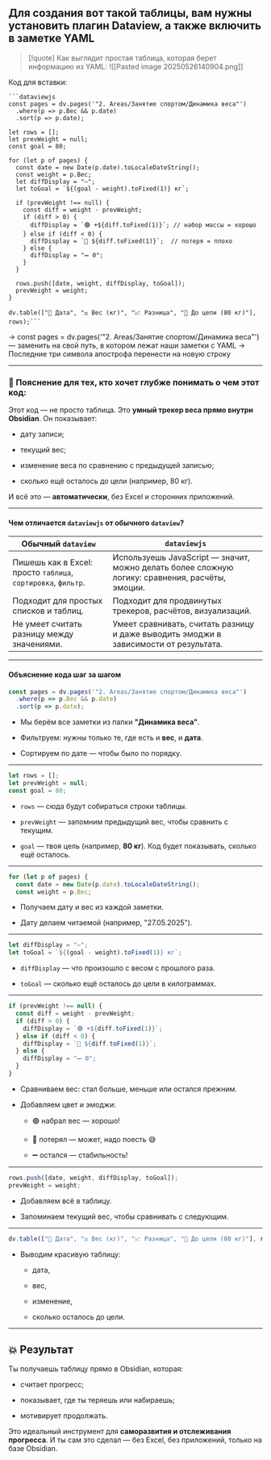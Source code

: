 ## Для создания вот такой таблицы, вам нужны установить плагин Dataview, а также включить в заметке YAML


>[!quote] Как выглядит простая таблица, которая берет информацию из YAML:
![[Pasted image 20250526140904.png]]

Код для вставки:
```
```dataviewjs
const pages = dv.pages('"2. Areas/Занятие спортом/Динамика веса"')
  .where(p => p.Вес && p.date)
  .sort(p => p.date);

let rows = [];
let prevWeight = null;
const goal = 80;

for (let p of pages) {
  const date = new Date(p.date).toLocaleDateString();
  const weight = p.Вес;
  let diffDisplay = "–";
  let toGoal = `${(goal - weight).toFixed(1)} кг`;

  if (prevWeight !== null) {
    const diff = weight - prevWeight;
    if (diff > 0) {
      diffDisplay = `🟢 +${diff.toFixed(1)}`; // набор массы = хорошо
    } else if (diff < 0) {
      diffDisplay = `🔴 ${diff.toFixed(1)}`;  // потеря = плохо
    } else {
      diffDisplay = "➖ 0";
    }
  }

  rows.push([date, weight, diffDisplay, toGoal]);
  prevWeight = weight;
}

dv.table(["📅 Дата", "⚖️ Вес (кг)", "📈 Разница", "🎯 До цели (80 кг)"], rows);```
```

-> const pages = dv.pages('"2. Areas/Занятие спортом/Динамика веса"') — заменить на свой путь, в котором лежат наши заметки с YAML
-> Последние три символа апострофа перенести на новую строку

---



### 🧠 Пояснение для тех, кто хочет глубже понимать о чем этот код:


Этот код — не просто таблица. Это **умный трекер веса прямо внутри Obsidian**. Он показывает:

- дату записи;
    
- текущий вес;
    
- изменение веса по сравнению с предыдущей записью;
    
- сколько ещё осталось до цели (например, 80 кг).
    

И всё это — **автоматически**, без Excel и сторонних приложений.

---

####  Чем отличается `dataviewjs` от обычного `dataview`?

|Обычный `dataview`|`dataviewjs`|
|---|---|
|Пишешь как в Excel: просто `таблица`, `сортировка`, `фильтр`.|Используешь JavaScript — значит, можно делать более сложную логику: сравнения, расчёты, эмоции.|
|Подходит для простых списков и таблиц.|Подходит для продвинутых трекеров, расчётов, визуализаций.|
|Не умеет считать разницу между значениями.|Умеет сравнивать, считать разницу и даже выводить эмоджи в зависимости от результата.|

---

#### Объяснение кода шаг за шагом

```js
const pages = dv.pages('"2. Areas/Занятие спортом/Динамика веса"')
  .where(p => p.Вес && p.date)
  .sort(p => p.date);
```

- Мы берём все заметки из папки **"Динамика веса"**.
    
- Фильтруем: нужны только те, где есть и **вес**, и **дата**.
    
- Сортируем по дате — чтобы было по порядку.
    

---

```js
let rows = [];
let prevWeight = null;
const goal = 80;
```

- `rows` — сюда будут собираться строки таблицы.
    
- `prevWeight` — запомним предыдущий вес, чтобы сравнить с текущим.
    
- `goal` — твоя цель (например, **80 кг**). Код будет показывать, сколько ещё осталось.
    

---

```js
for (let p of pages) {
  const date = new Date(p.date).toLocaleDateString();
  const weight = p.Вес;
```

- Получаем дату и вес из каждой заметки.
    
- Дату делаем читаемой (например, "27.05.2025").
    

---

```js
let diffDisplay = "–";
let toGoal = `${(goal - weight).toFixed(1)} кг`;
```

- `diffDisplay` — что произошло с весом с прошлого раза.
    
- `toGoal` — сколько ещё осталось до цели в килограммах.
    

---

```js
if (prevWeight !== null) {
  const diff = weight - prevWeight;
  if (diff > 0) {
    diffDisplay = `🟢 +${diff.toFixed(1)}`;
  } else if (diff < 0) {
    diffDisplay = `🔴 ${diff.toFixed(1)}`;
  } else {
    diffDisplay = "➖ 0";
  }
}
```

- Сравниваем вес: стал больше, меньше или остался прежним.
    
- Добавляем цвет и эмоджи:
    
    - 🟢 набрал вес — хорошо!
        
    - 🔴 потерял — может, надо поесть 😅
        
    - ➖ остался — стабильность!
        

---

```js
rows.push([date, weight, diffDisplay, toGoal]);
prevWeight = weight;
```

- Добавляем всё в таблицу.
    
- Запоминаем текущий вес, чтобы сравнивать с следующим.
    

---

```js
dv.table(["📅 Дата", "⚖️ Вес (кг)", "📈 Разница", "🎯 До цели (80 кг)"], rows);
```

- Выводим красивую таблицу:
    
    - дата,
        
    - вес,
        
    - изменение,
        
    - сколько осталось до цели.
        

---

## 💥 Результат

Ты получаешь таблицу прямо в Obsidian, которая:

- считает прогресс;
    
- показывает, где ты теряешь или набираешь;
    
- мотивирует продолжать.
    

Это идеальный инструмент для **саморазвития и отслеживания прогресса**. И ты сам это сделал — без Excel, без приложений, только на базе Obsidian.